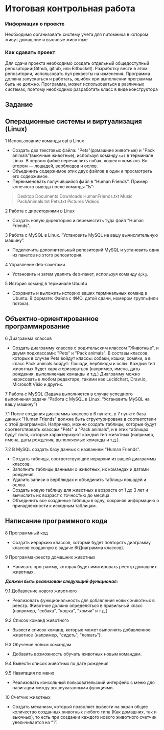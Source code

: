 # Итоговая контрольная работа

### Информация о проекте

Необходимо организовать систему учета для питомника в котором живут
домашние и вьючные животные

### Как сдавать проект

Для сдачи проекта необходимо создать отдельный общедоступный
репозиторий(Github, gitlub, или Bitbucket). Разработку вести в этом
репозитории, использовать пул реквесты на изменения. Программа должна
запускаться и работать, ошибок при выполнении программы быть не
должно. Программа, может использоваться в различных системах, поэтому
необходимо разработать класс в виде конструктора

## Задание

## Операционные системы и виртуализация (Linux)

1 Использование команды cat в Linux
- Создать два текстовых файла: "Pets"(домашние животные) и "Pack
animals"(вьючные животные), используя команду `cat` в терминале Linux. В
первом файле перечислить собак, кошек и хомяков. Во втором — лошадей,
верблюдов и ослов.
- Объединить содержимое этих двух файлов в один и просмотреть его
содержимое.
- Переименовать получившийся файл в "Human Friends".
Пример конечного вывода после команды “ls”:

> Desktop Documents Downloads HumanFriends.txt Music PackAnimals.txt
Pets.txt Pictures Videos

2 Работа с директориями в Linux
- Создать новую директорию и переместить туда файл "Human Friends".

3 Работа с MySQL в Linux. “Установить MySQL на вашу вычислительную
машину”.
- Подключить дополнительный репозиторий MySQL и установить один из
пакетов из этого репозитория.

4 Управление deb-пакетами
- Установить и затем удалить deb-пакет, используя команду `dpkg`.

5 История команд в терминале Ubuntu
- Сохранить и выложить историю ваших терминальных команд в Ubuntu.
В формате: Файла с ФИО, датой сдачи, номером группы(или потока).

## Объектно-ориентированное программирование

6 Диаграмма классов
- Создать диаграмму классов с родительским классом "Животные", и двумя
подклассами: "Pets" и "Pack animals".
В составы классов которых в случае Pets войдут классы: собаки, кошки,
хомяки, а в класс Pack animals войдут: Лошади, верблюды и ослы.
Каждый тип животных будет характеризоваться (например, имена, даты
рождения, выполняемые команды и т.д.)
Диаграмму можно нарисовать в любом редакторе, такими как Lucidchart,
Draw.io, Microsoft Visio и других.

7 Работа с MySQL (Задача выполняется в случае успешного выполнения
задачи “Работа с MySQL в Linux. “Установить MySQL на вашу машину”)

7.1 После создания диаграммы классов в 6 пункте, в 7 пункте база данных
"Human Friends" должна быть структурирована в соответствии с этой
диаграммой. Например, можно создать таблицы, которые будут
соответствовать классам "Pets" и "Pack animals", и в этих таблицах будут поля,
которые характеризуют каждый тип животных (например, имена, даты
рождения, выполняемые команды и т.д.).

7.2 В MySQL создать базу данных с названием
"Human Friends".
- Создать таблицы, соответствующие иерархии из вашей диаграммы
классов.
- Заполнить таблицы данными о животных, их командах и датами
рождения.
- Удалить записи о верблюдах и объединить таблицы лошадей и ослов.
- Создать новую таблицу для животных в возрасте от 1 до 3 лет и вычислить
их возраст с точностью до месяца.
- Объединить все созданные таблицы в одну, сохраняя информацию о
принадлежности к исходным таблицам.

## Написание программного кода

8 Программный код
- Создать иерархию классов, который будет повторять диаграмму
классов созданную в задаче 6(Диаграмма классов).

9 Программа-реестр домашних животных
- Написать программу, которая будет имитировать реестр
домашних животных.

***Должен быть реализован следующий функционал:***

9.1 Добавление нового животного
- Реализовать функциональность для добавления новых животных в
реестр.
Животное должно определяться в правильный класс (например, "собака",
"кошка", "хомяк" и т.д.)

9.2 Список команд животного
- Вывести список команд, которые может выполнять добавленное
животное (например, "сидеть", "лежать").

9.3 Обучение новым командам
- Добавить возможность обучать животных новым командам.

9.4 Вывести список животных по дате рождения

9.5 Навигация по меню
- Реализовать консольный пользовательский интерфейс с меню для
навигации между вышеуказанными функциями.

10 Счетчик животных

- Создать механизм, который позволяет вывести на экран общее количество
созданных животных любого типа (Как домашних, так и вьючных), то есть при
создании каждого нового животного счетчик увеличивается на “1”.